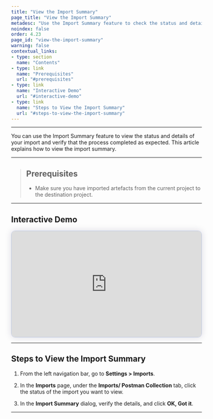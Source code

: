 ```yaml
---
title: "View the Import Summary"
page_title: "View the Import Summary"
metadesc: "Use the Import Summary feature to check the status and details of your import and verify that the process completed successfully with all items imported."
noindex: false
order: 4.23
page_id: "view-the-import-summary"
warning: false
contextual_links:
- type: section
  name: "Contents"
- type: link
  name: "Prerequisites"
  url: "#prerequisites"
- type: link
  name: "Interactive Demo"
  url: "#interactive-demo"
- type: link
  name: "Steps to View the Import Summary"
  url: "#steps-to-view-the-import-summary"
---
```


---

You can use the Import Summary feature to view the status and details of your import and verify that the process completed as expected. This article explains how to view the import summary. 

---

> ## **Prerequisites**
> 
> - Make sure you have imported artefacts from the current project to the destination project.
---

## **Interactive Demo**

<div>
  <script async src="https://js.storylane.io/js/v2/storylane.js"></script>
  <div class="sl-embed" style="position:relative;padding-bottom:calc(50.98% + 25px);width:100%;height:0;transform:scale(1)">
    <iframe loading="lazy" class="sl-demo" src="https://app.storylane.io/demo/lqlipwpocqq0?embed=inline" name="sl-embed" allow="fullscreen" allowfullscreen style="position:absolute;top:0;left:0;width:100%!important;height:100%!important;border:1px solid rgba(63,95,172,0.35);box-shadow: 0px 0px 18px rgba(26, 19, 72, 0.15);border-radius:10px;box-sizing:border-box;"></iframe>
  </div>
</div>

---

## **Steps to View the Import Summary**

1. From the left navigation bar, go to **Settings > Imports**.

2. In the **Imports** page, under the **Imports/ Postman Collection** tab, click the status of the import you want to view. 

3. In the **Import Summary** dialog, verify the details, and click  **OK, Got it**. 

---